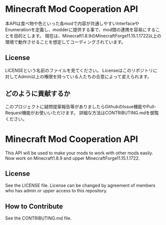# Minecraft Mod Cooperation API
本APIは食べ物や色といった各modで内容が共通しやすいInterfaceやEnumerationを定義し、modderに提供する事で、mod間の連携を容易にすることを目的とします。
現在は、Minecraft1.8.9のMinecraftForge11.15.1.1722以上の環境で動作させることを想定してコーディングされています。

## License
LICENSEという名前のファイルを見てください。
Licenseはこのリポジトリに対してAdmin以上の権限を持っている人たちの合意によって変えられます。  

## どのように貢献するか
このプロジェクトに疑問提案報告等がありましたらGithubのIssue機能やPull-Request機能がお使いいただけます。
詳細な方法はCONTRIBUTING.mdを御覧ください。

# Minecraft Mod Cooperation API
This API will be used to make your mods to work with other mods easily.
Now work on Minecraft1.8.9 and upper MinecraftForge11.15.1.1722.

## License
See the LICENSE file.
License can be changed by agreement of members who has admin or upper access to this repository.  

## How to Contribute
See the CONTRIBUTING.md file.
